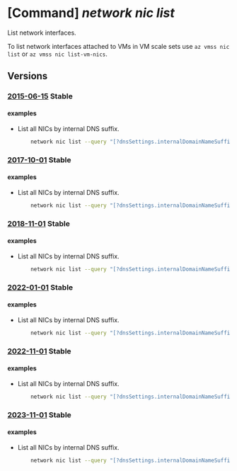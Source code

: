 # [Command] _network nic list_

List network interfaces.

To list network interfaces attached to VMs in VM scale sets use `az vmss nic list` or `az vmss nic list-vm-nics`.

## Versions

### [2015-06-15](/Resources/mgmt-plane/L3N1YnNjcmlwdGlvbnMve30vcHJvdmlkZXJzL21pY3Jvc29mdC5uZXR3b3JrL25ldHdvcmtpbnRlcmZhY2Vz/2015-06-15.xml) **Stable**

<!-- mgmt-plane /subscriptions/{}/providers/microsoft.network/networkinterfaces 2015-06-15 -->
<!-- mgmt-plane /subscriptions/{}/resourcegroups/{}/providers/microsoft.network/networkinterfaces 2015-06-15 -->

#### examples

- List all NICs by internal DNS suffix.
    ```bash
        network nic list --query "[?dnsSettings.internalDomainNameSuffix=`{dnsSuffix}`]"
    ```

### [2017-10-01](/Resources/mgmt-plane/L3N1YnNjcmlwdGlvbnMve30vcHJvdmlkZXJzL21pY3Jvc29mdC5uZXR3b3JrL25ldHdvcmtpbnRlcmZhY2Vz/2017-10-01.xml) **Stable**

<!-- mgmt-plane /subscriptions/{}/providers/microsoft.network/networkinterfaces 2017-10-01 -->
<!-- mgmt-plane /subscriptions/{}/resourcegroups/{}/providers/microsoft.network/networkinterfaces 2017-10-01 -->

#### examples

- List all NICs by internal DNS suffix.
    ```bash
        network nic list --query "[?dnsSettings.internalDomainNameSuffix=`{dnsSuffix}`]"
    ```

### [2018-11-01](/Resources/mgmt-plane/L3N1YnNjcmlwdGlvbnMve30vcHJvdmlkZXJzL21pY3Jvc29mdC5uZXR3b3JrL25ldHdvcmtpbnRlcmZhY2Vz/2018-11-01.xml) **Stable**

<!-- mgmt-plane /subscriptions/{}/providers/microsoft.network/networkinterfaces 2018-11-01 -->
<!-- mgmt-plane /subscriptions/{}/resourcegroups/{}/providers/microsoft.network/networkinterfaces 2018-11-01 -->

#### examples

- List all NICs by internal DNS suffix.
    ```bash
        network nic list --query "[?dnsSettings.internalDomainNameSuffix=`{dnsSuffix}`]"
    ```

### [2022-01-01](/Resources/mgmt-plane/L3N1YnNjcmlwdGlvbnMve30vcHJvdmlkZXJzL21pY3Jvc29mdC5uZXR3b3JrL25ldHdvcmtpbnRlcmZhY2Vz/2022-01-01.xml) **Stable**

<!-- mgmt-plane /subscriptions/{}/providers/microsoft.network/networkinterfaces 2022-01-01 -->
<!-- mgmt-plane /subscriptions/{}/resourcegroups/{}/providers/microsoft.network/networkinterfaces 2022-01-01 -->

#### examples

- List all NICs by internal DNS suffix.
    ```bash
        network nic list --query "[?dnsSettings.internalDomainNameSuffix=`{dnsSuffix}`]"
    ```

### [2022-11-01](/Resources/mgmt-plane/L3N1YnNjcmlwdGlvbnMve30vcHJvdmlkZXJzL21pY3Jvc29mdC5uZXR3b3JrL25ldHdvcmtpbnRlcmZhY2Vz/2022-11-01.xml) **Stable**

<!-- mgmt-plane /subscriptions/{}/providers/microsoft.network/networkinterfaces 2022-11-01 -->
<!-- mgmt-plane /subscriptions/{}/resourcegroups/{}/providers/microsoft.network/networkinterfaces 2022-11-01 -->

#### examples

- List all NICs by internal DNS suffix.
    ```bash
        network nic list --query "[?dnsSettings.internalDomainNameSuffix=`{dnsSuffix}`]"
    ```

### [2023-11-01](/Resources/mgmt-plane/L3N1YnNjcmlwdGlvbnMve30vcHJvdmlkZXJzL21pY3Jvc29mdC5uZXR3b3JrL25ldHdvcmtpbnRlcmZhY2Vz/2023-11-01.xml) **Stable**

<!-- mgmt-plane /subscriptions/{}/providers/microsoft.network/networkinterfaces 2023-11-01 -->
<!-- mgmt-plane /subscriptions/{}/resourcegroups/{}/providers/microsoft.network/networkinterfaces 2023-11-01 -->

#### examples

- List all NICs by internal DNS suffix.
    ```bash
        network nic list --query "[?dnsSettings.internalDomainNameSuffix=`{dnsSuffix}`]"
    ```

